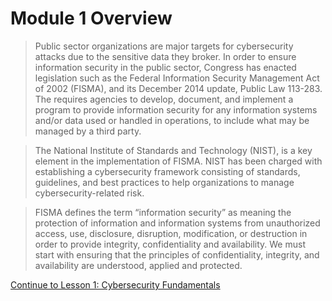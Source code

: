 Module 1 Overview
=================

>   Public sector organizations are major targets for cybersecurity attacks due
>   to the sensitive data they broker. In order to ensure information security
>   in the public sector, Congress has enacted legislation such as the Federal
>   Information Security Management Act of 2002 (FISMA), and its December 2014
>   update, Public Law 113-283. The requires agencies to develop, document, and
>   implement a program to provide information security for any information
>   systems and/or data used or handled in operations, to include what may be
>   managed by a third party.

>   The National Institute of Standards and Technology (NIST), is a key element
>   in the implementation of FISMA. NIST has been charged with establishing a
>   cybersecurity framework consisting of standards, guidelines, and best
>   practices to help organizations to manage cybersecurity-related risk.

>   FISMA defines the term “information security” as meaning the protection of
>   information and information systems from unauthorized access, use,
>   disclosure, disruption, modification, or destruction in order to provide
>   integrity, confidentiality and availability. We must start with ensuring
>   that the principles of confidentiality, integrity, and availability are
>   understood, applied and protected.

[Continue to Lesson 1: Cybersecurity Fundamentals](CyberFundamentals.md)
